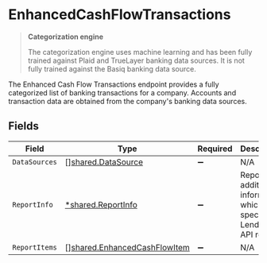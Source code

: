 # EnhancedCashFlowTransactions

> **Categorization engine**
>
> The categorization engine uses machine learning and has been fully trained against Plaid and TrueLayer banking data sources. It is not fully trained against the Basiq banking data source.

The Enhanced Cash Flow Transactions endpoint provides a fully categorized list of banking transactions for a company. Accounts and transaction data are obtained from the company's banking data sources.


## Fields

| Field                                                                               | Type                                                                                | Required                                                                            | Description                                                                         |
| ----------------------------------------------------------------------------------- | ----------------------------------------------------------------------------------- | ----------------------------------------------------------------------------------- | ----------------------------------------------------------------------------------- |
| `DataSources`                                                                       | [][shared.DataSource](../../../pkg/models/shared/datasource.md)                     | :heavy_minus_sign:                                                                  | N/A                                                                                 |
| `ReportInfo`                                                                        | [*shared.ReportInfo](../../../pkg/models/shared/reportinfo.md)                      | :heavy_minus_sign:                                                                  | Report additional information, which is specific to Lending API reports.            |
| `ReportItems`                                                                       | [][shared.EnhancedCashFlowItem](../../../pkg/models/shared/enhancedcashflowitem.md) | :heavy_minus_sign:                                                                  | N/A                                                                                 |